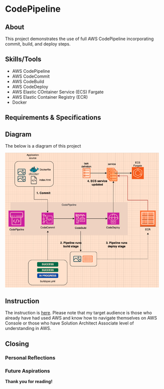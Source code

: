 # CodePipeline

## About

This project demonstrates the use of full AWS CodePipeline incorporating commit, build, and deploy steps. 

## Skills/Tools

- AWS CodePipeline
- AWS CodeCommit
- AWS CodeBuild
- AWS CodeDeploy
- AWS Elastic COntainer Service (ECS) Fargate
- AWS Elastic Container Registry (ECR)
- Docker

## Requirements & Specifications



## Diagram

The below is a diagram of this project

![a screenshot of the AWS CodePipeline ](CodePipeline/images/aws-codepipeline.png)

## Instruction

The instruction is [here]().
Please note that my target audience is those who already have had used AWS and know how to navigate themselves on AWS Console or those who have Solution Architect Associate level of understanding in AWS. 

## Closing

### Personal Reflections


### Future Aspirations


**Thank you for reading!**

